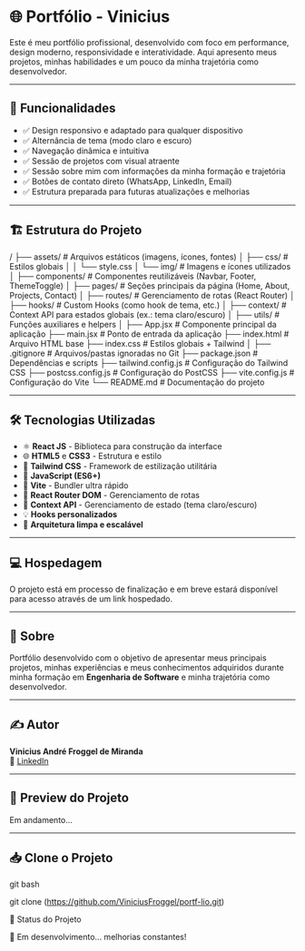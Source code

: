 # 🌐 Portfólio - Vinicius 

Este é meu portfólio profissional, desenvolvido com foco em performance, design moderno, responsividade e interatividade. Aqui apresento meus projetos, minhas habilidades e um pouco da minha trajetória como desenvolvedor.

---

## 🚀 Funcionalidades

- ✅ Design responsivo e adaptado para qualquer dispositivo
- ✅ Alternância de tema (modo claro e escuro)
- ✅ Navegação dinâmica e intuitiva
- ✅ Sessão de projetos com visual atraente
- ✅ Sessão sobre mim com informações da minha formação e trajetória
- ✅ Botões de contato direto (WhatsApp, LinkedIn, Email)
- ✅ Estrutura preparada para futuras atualizações e melhorias

---

## 🏗️ Estrutura do Projeto

/
├── assets/               # Arquivos estáticos (imagens, ícones, fontes)
│   ├── css/              # Estilos globais
│   │   └── style.css
│   └── img/              # Imagens e ícones utilizados
│
├── components/           # Componentes reutilizáveis (Navbar, Footer, ThemeToggle)
│
├── pages/                # Seções principais da página (Home, About, Projects, Contact)
│
├── routes/               # Gerenciamento de rotas (React Router)
│
├── hooks/                # Custom Hooks (como hook de tema, etc.)
│
├── context/              # Context API para estados globais (ex.: tema claro/escuro)
│
├── utils/                # Funções auxiliares e helpers
│
├── App.jsx               # Componente principal da aplicação
├── main.jsx              # Ponto de entrada da aplicação
├── index.html            # Arquivo HTML base
├── index.css             # Estilos globais + Tailwind
│
├── .gitignore            # Arquivos/pastas ignoradas no Git
├── package.json          # Dependências e scripts
├── tailwind.config.js    # Configuração do Tailwind CSS
├── postcss.config.js     # Configuração do PostCSS
├── vite.config.js        # Configuração do Vite
└── README.md             # Documentação do projeto



---

## 🛠️ Tecnologias Utilizadas

- ⚛️ **React JS** - Biblioteca para construção da interface
- 🌐 **HTML5** e **CSS3** - Estrutura e estilo
- 🎨 **Tailwind CSS** - Framework de estilização utilitária
- 🎯 **JavaScript (ES6+)**
- 🚀 **Vite** - Bundler ultra rápido
- 🔗 **React Router DOM** - Gerenciamento de rotas
- 🌙 **Context API** - Gerenciamento de estado (tema claro/escuro)
- 💡 **Hooks personalizados**
- 📁 **Arquitetura limpa e escalável**

---

## 💻 Hospedagem

O projeto está em processo de finalização e em breve estará disponível para acesso através de um link hospedado.

---

## 📄 Sobre

Portfólio desenvolvido com o objetivo de apresentar meus principais projetos, minhas experiências e meus conhecimentos adquiridos durante minha formação em **Engenharia de Software** e minha trajetória como desenvolvedor.

---

## ✍️ Autor

**Vinicius André Froggel de Miranda**  
🔗 [LinkedIn](https://www.linkedin.com/in/viniciusfroggel/)  

---

## 📸 Preview do Projeto

Em andamento...

---

## 📥 Clone o Projeto

git bash

git clone (https://github.com/ViniciusFroggel/portf-lio.git)

📌 Status do Projeto

🚧 Em desenvolvimento... melhorias constantes!
